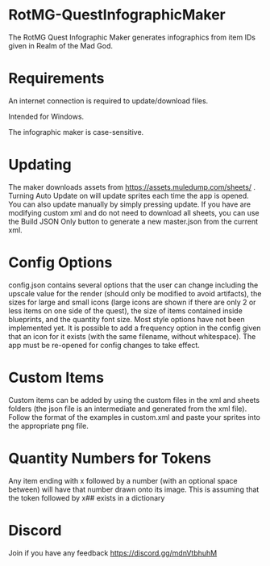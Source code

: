 # RotMG-QuestInfographicMaker
The RotMG Quest Infographic Maker generates infographics from item IDs given in Realm of the Mad God.

# Requirements
An internet connection is required to update/download files.

Intended for Windows.

The infographic maker is case-sensitive.

# Updating
The maker downloads assets from https://assets.muledump.com/sheets/ . Turning Auto Update on will update sprites each time the app is opened. You can also update manually by simply pressing update. If you have are modifying custom xml and do not need to download all sheets, you can use the Build JSON Only button to generate a new master.json from the current xml.

# Config Options
config.json contains several options that the user can change including the upscale value for the render (should only be modified to avoid artifacts), the sizes for large and small icons (large icons are shown if there are only 2 or less items on one side of the quest), the size of items contained inside blueprints, and the quantity font size. Most style options have not been implemented yet. It is possible to add a frequency option in the config given that an icon for it exists (with the same filename, without whitespace). The app must be re-opened for config changes to take effect.

# Custom Items
Custom items can be added by using the custom files in the xml and sheets folders (the json file is an intermediate and generated from the xml file). Follow the format of the examples in custom.xml and paste your sprites into the appropriate png file.

# Quantity Numbers for Tokens
Any item ending with x followed by a number (with an optional space between) will have that number drawn onto its image. This is assuming that the token followed by x## exists in a dictionary

# Discord
Join if you have any feedback
https://discord.gg/mdnVtbhuhM
